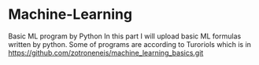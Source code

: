 # Machine-Learning
Basic ML program by Python
In this part I will upload basic ML formulas written by python. Some of programs are according to Turoriols which is in https://github.com/zotroneneis/machine_learning_basics.git 
